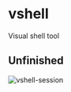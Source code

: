 # vshell
Visual shell tool

## Unfinished

![vshell-session](https://github.com/MouJieQin/vshell/wiki/vshell-session.gif)

